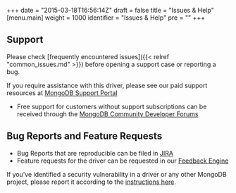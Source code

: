 +++
date = "2015-03-18T16:56:14Z"
draft = false
title = "Issues & Help"
[menu.main]
  weight = 1000
  identifier = "Issues & Help"
  pre = "<i class='fa fa-life-ring'></i>"
+++

## Support

Please check [frequently encountered issues]({{< relref "common_issues.md" >}}) before opening a support case or reporting a bug.

If you require assistance with this driver, please see our paid support resources at [MongoDB Support Portal](https://support.mongodb.com/welcome)
- Free support for customers without support subscriptions can be received through the [MongoDB Community Developer Forums](https://developer.mongodb.com/community/forums/)

## Bug Reports and Feature Requests
- Bug Reports that are reproducible can be filed in [JIRA](https://jira.mongodb.org/browse/CSHARP)
- Feature requests for the driver can be requested in our [Feedback Engine](https://feedback.mongodb.com/forums/924286-drivers)

If you’ve identified a security vulnerability in a driver or any other MongoDB project, please report it according to the [instructions here](https://www.mongodb.com/docs/manual/tutorial/create-a-vulnerability-report).
